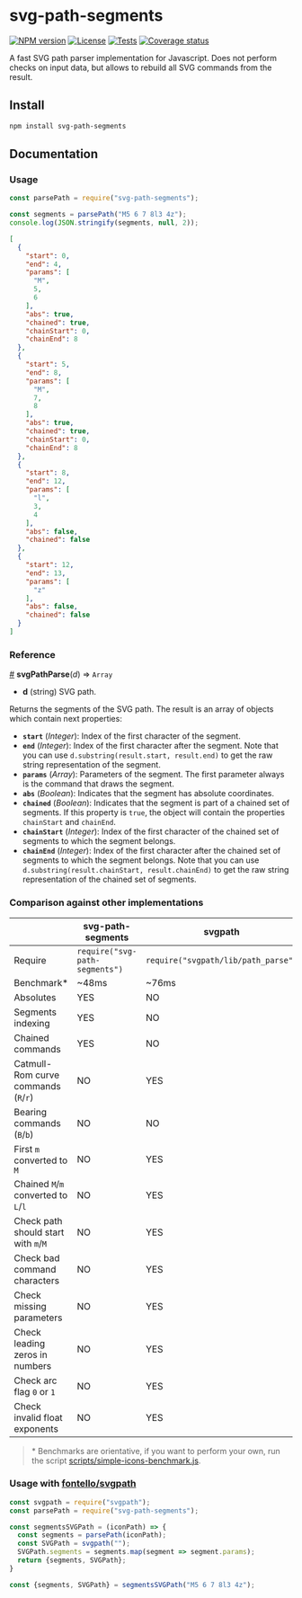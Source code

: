 # svg-path-segments

[![NPM version][npm-version-image]][npm-link]
[![License][license-image]][license-link]
[![Tests][tests-image]][tests-link]
[![Coverage status][coverage-image]][coverage-link]

A fast SVG path parser implementation for Javascript. Does not perform checks
on input data, but allows to rebuild all SVG commands from the result.

## Install

```bash
npm install svg-path-segments
```

## Documentation

### Usage

```js
const parsePath = require("svg-path-segments");

const segments = parsePath("M5 6 7 8l3 4z");
console.log(JSON.stringify(segments, null, 2));
```

```json
[
  {
    "start": 0,
    "end": 4,
    "params": [
      "M",
      5,
      6
    ],
    "abs": true,
    "chained": true,
    "chainStart": 0,
    "chainEnd": 8
  },
  {
    "start": 5,
    "end": 8,
    "params": [
      "M",
      7,
      8
    ],
    "abs": true,
    "chained": true,
    "chainStart": 0,
    "chainEnd": 8
  },
  {
    "start": 8,
    "end": 12,
    "params": [
      "l",
      3,
      4
    ],
    "abs": false,
    "chained": false
  },
  {
    "start": 12,
    "end": 13,
    "params": [
      "z"
    ],
    "abs": false,
    "chained": false
  }
]
```

### Reference

<a name="svgPathParse" href="#svgPathParse">#</a> <b>svgPathParse</b>(<i>d</i>)
⇒ `Array`

- **d** (string) SVG path.

Returns the segments of the SVG path. The result is an array of objects which
contain next properties:

- **`start`** (*Integer*): Index of the first character of the segment.
- **`end`** (*Integer*): Index of the first character after the segment. Note
 that you can use `d.substring(result.start, result.end)` to get the raw string
 representation of the segment.
- **`params`** (*Array*): Parameters of the segment. The first parameter always
 is the command that draws the segment.
- **`abs`** (*Boolean*): Indicates that the segment has absolute coordinates.
- **`chained`** (*Boolean*): Indicates that the segment is part of a chained
 set of segments. If this property is `true`, the object will contain the
 properties `chainStart` and `chainEnd`.
- **`chainStart`** (*Integer*): Index of the first character of the chained set
 of segments to which the segment belongs.
- **`chainEnd`** (*Integer*): Index of the first character after the chained
 set of segments to which the segment belongs. Note that you can use
 `d.substring(result.chainStart, result.chainEnd)` to get the raw string
  representation of the chained set of segments.
  
### Comparison against other implementations

|  | svg-path-segments | svgpath |
|---|---|---|
| Require | `require("svg-path-segments")` | `require("svgpath/lib/path_parse")` |
| Benchmark\* | ~48ms | ~76ms |
| Absolutes | YES | NO |
| Segments indexing | YES | NO |
| Chained commands | YES | NO |
| Catmull-Rom curve commands (`R`/`r`) | NO | YES |
| Bearing commands (`B`/`b`) | NO | NO |
| First `m` converted to `M` | NO | YES |
| Chained `M`/`m` converted to `L`/`l` | NO | YES |
| Check path should start with `m`/`M` | NO | YES |
| Check bad command characters | NO | YES |
| Check missing parameters | NO | YES |
| Check leading zeros in numbers | NO | YES |
| Check arc flag `0` or `1` | NO | YES |
| Check invalid float exponents | NO | YES |

> \* Benchmarks are orientative, if you want to perform your own, run the script
  [scripts/simple-icons-benchmark.js][si-benchmark-link].

### Usage with [fontello/svgpath](https://github.com/fontello/svgpath)

```js
const svgpath = require("svgpath");
const parsePath = require("svg-path-segments");

const segmentsSVGPath = (iconPath) => {
  const segments = parsePath(iconPath);
  const SVGPath = svgpath("");
  SVGPath.segments = segments.map(segment => segment.params);
  return {segments, SVGPath};
}

const {segments, SVGPath} = segmentsSVGPath("M5 6 7 8l3 4z");
```

[npm-link]: https://www.npmjs.com/package/svg-path-segments
[npm-version-image]: https://img.shields.io/npm/v/svg-path-segments
[tests-image]: https://img.shields.io/github/workflow/status/mondeja/svg-path-segments/CI
[tests-link]: https://github.com/mondeja/svg-path-segments/actions?query=workflow%3ACI
[coverage-image]: https://coveralls.io/repos/github/mondeja/svg-path-segments/badge.svg?branch=master
[coverage-link]: https://coveralls.io/github/mondeja/svg-path-segments?branch=master
[license-image]: https://img.shields.io/npm/l/svg-path-segments?color=brightgreen
[license-link]: https://github.com/mondeja/svg-path-segments/blob/master/LICENSE
[si-benchmark-link]: https://github.com/mondeja/svg-path-segments/blob/master/scripts/simple-icons-benchmark.js
